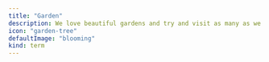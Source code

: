 ```yaml
---
title: "Garden"
description: We love beautiful gardens and try and visit as many as we can wherever we travel.
icon: "garden-tree"
defaultImage: "blooming"
kind: term
---
```


